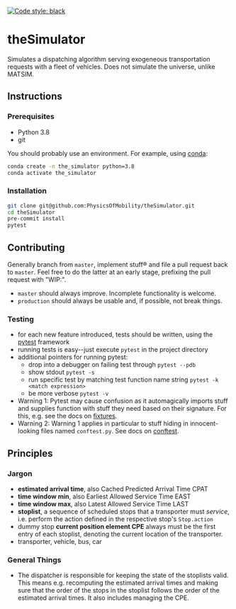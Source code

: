 [![Code style: black](https://img.shields.io/badge/code%20style-black-000000.svg)](https://github.com/psf/black)

# theSimulator
Simulates a dispatching algorithm serving exogeneous transportation requests with a fleet of vehicles. Does not simulate the universe, unlike MATSIM.

## Instructions
### Prerequisites
* Python 3.8
* git

You should probably use an environment. For example, using [conda](https://www.anaconda.com/):
```sh
conda create -n the_simulator python=3.8
conda activate the_simulator
```

### Installation
```sh
git clone git@github.com:PhysicsOfMobility/theSimulator.git
cd theSimulator
pre-commit install
pytest
```
## Contributing
Generally branch from `master`, implement stuff® and file a pull request back to
`master`. Feel free to do the latter at an early stage, prefixing the pull request with
"WIP:".
- `master` should always improve. Incomplete functionality is welcome.
- `production` should always be usable and, if possible, not break things.

### Testing
- for each new feature introduced, tests should be written, using the [pytest](https://docs.pytest.org/en/stable/) framework
- running tests is easy--just execute `pytest` in the project directory
- additional pointers for running pytest:
    - drop into a debugger on failing test through `pytest --pdb`
    - show stdout `pytest -s`
    - run specific test by matching test function name string `pytest -k <match expression>`
    - be more verbose `pytest -v`
- Warning 1: Pytest may cause confusion as it automagically imports stuff and supplies function
  with stuff they need based on their signature. For this, e.g. see the docs on
  [fixtures](https://docs.pytest.org/en/stable/fixture.html).
- Warning 2: Warning 1 applies in particular to stuff hiding in innocent-looking
  files named `conftest.py`. See docs on
  [conftest](https://docs.pytest.org/en/2.7.3/plugins.html).

## Principles
### Jargon
- **estimated arrival time**, also Cached Predicted Arrival Time CPAT
- **time window min**, also Earliest Allowed Service Time EAST
- **time window max**, also Latest Allowed Service Time LAST
- **stoplist**, a sequence of scheduled stops that a transporter must *service*,
  i.e. perform the action defined in the respective stop's `Stop.action`
- dummy stop **current position element CPE** always must be the first entry of each stoplist,
  denoting the current location of the transporter.
- transporter, vehicle, bus, car

### General Things
- The dispatcher is responsible for keeping the state of the stoplists valid.
 This means e.g. recomputing the estimated arrival times and making sure that
  the order of the stops in the stoplist follows the order of the estimated
  arrival times. It also includes managing the CPE.
